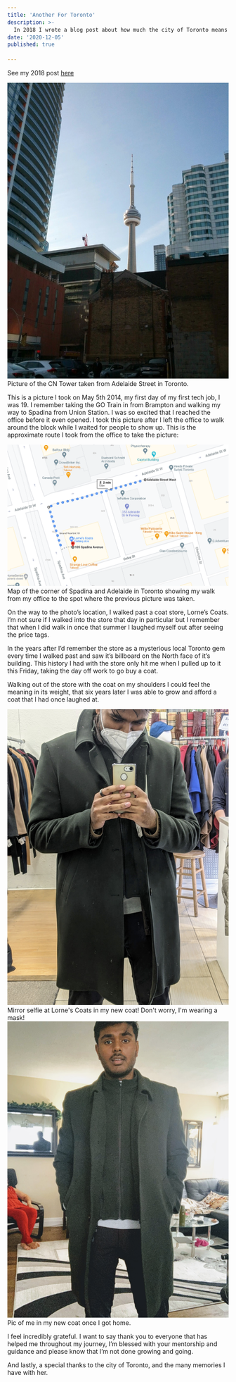 ```yaml
---
title: 'Another For Toronto'
description: >-
  In 2018 I wrote a blog post about how much the city of Toronto means to me. Since that post, I took a 3 month design course and got my first and second full time jobs while living here. This weekend I was able to add another beautiful layer to that story arc.
date: '2020-12-05'
published: true

---
```


See my 2018 post [here](https://www.arjunkalburgi.com/writing/6he-6ty-that-ma6e-me/)

<img src="/post-images/2020-12-05_another-for-toronto/1.png" alt="Picture of the CN Tower taken from Adelaide Street in Toronto." />
Picture of the CN Tower taken from Adelaide Street in Toronto.


This is a picture I took on May 5th 2014, my first day of my first tech job, I was 19. I remember taking the GO Train in from Brampton and walking my way to Spadina from Union Station. I was so excited that I reached the office before it even opened. I took this picture after I left the office to walk around the block while I waited for people to show up. This is the approximate route I took from the office to take the picture:


<img src="/post-images/2020-12-05_another-for-toronto/2.png" alt="Map of the corner of Spadina and Adelaide in Toronto showing my walk from my office to the spot where the previous picture was taken." />
Map of the corner of Spadina and Adelaide in Toronto showing my walk from my office to the spot where the previous picture was taken.


On the way to the photo’s location, I walked past a coat store, Lorne’s Coats. I’m not sure if I walked into the store that day in particular but I remember that when I did walk in once that summer I laughed myself out after seeing the price tags.

In the years after I’d remember the store as a mysterious local Toronto gem every time I walked past and saw it’s billboard on the North face of it’s building. This history I had with the store only hit me when I pulled up to it this Friday, taking the day off work to go buy a coat. 

Walking out of the store with the coat on my shoulders I could feel the meaning in its weight, that six years later I was able to grow and afford a coat that I had once laughed at.

<img src="/post-images/2020-12-05_another-for-toronto/3.png" alt="Mirror selfie at Lorne's Coats in my new coat! Don't worry, I'm wearing a mask!" />
Mirror selfie at Lorne's Coats in my new coat! Don't worry, I'm wearing a mask!

<img src="/post-images/2020-12-05_another-for-toronto/4.png" alt="Pic of me in my new coat once I got home." />
Pic of me in my new coat once I got home.


I feel incredibly grateful. I want to say thank you to everyone that has helped me throughout my journey, I’m blessed with your mentorship and guidance and please know that I’m not done growing and going. 

And lastly, a special thanks to the city of Toronto, and the many memories I have with her.